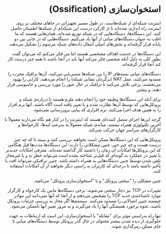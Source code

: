 <div dir="rtl">

# استخوان‌سازی (Ossification)

اینترنت شبکه‌ای از شبکه‌هاست. در طول مسیر تجهیزاتی در جاهای مختلف بر روی اینترنت راه اندازی شده‌اند تا از کارکرد درست این شبکه‌ای از شبکه‌ها اطمینان حاصل کنند. این دستگاه‌ها، دستگاه‌هایی که در شبکه توزیع شده‌اند، همان‌هایی هستند که ما اغلب به عنوان دستگاه‌های میانی از آنها یاد می‌کنیم. دستگاه‌هایی که در جایی بین دو پایانه قرار گرفته‌اند و بخش‌های اصلی انتقال داده‌های شبکه مرسوم را تشکیل می‌دهند.

این دستگاه‌ها در خدمت اهداف مشخصی هستند اما من فکر می‌کنم که می‌توان گفت بطور کلی به دلیل آنکه شخصی فکر می‌کند آنها باید در آنجا باشند تا همه چیز درست کار کند آنجا قرار گرفته‌اند.

دستگاه‌های میانی بسته‌های IP را بین شبکه‌ها مسیریابی می‌کنند، آن‌ها ترافیک مخرب را مسدود می‌کنند، ‌عمل NAT (برگردان نشانی شبکه) را انجام می‌دهند، کارایی را بهبود می‌بخشند، برخی تلاش می‌کنند تا ترافیک در حال عبور را مورد بررسی و جاسوسی قرار دهند، و بیشتر.

برای آنکه این دستگاه‌ها وظیفه‌ خود را انجام دهند ملزم هستند تا درباره‌ی شبکه و پروتکل‌هایی که توسط آن‌ها نظارت شده و یا تغییر یافته است آگاه باشند. آنها نرم افزار را به همین هدف اجرا می‌کنند. نرم افزاری که پیاپی بروزرسانی نمی‌شود.

گرچه این‌ها اجزای متصل کننده‌ای هستند که اینترنت را در کنار هم نگاه می‌دارند معمولاً با آخرین تکنولوژی همراه نیستند. میانه‌ی شبکه معمولاً به سرعتِ لبه‌ها، کارخواه‌ها و کارگزار‌های سراسر جهان حرکت نمی‌کند. 

پروتکل‌هایی که این دستگاه‌ها ممکن است بخواهند بررسی کنند و ببینند تا که چه چیز درست هست و چه چیز خیر، چنین مشکلاتی را دارند: این دستگاه‌ها مدت‌ها قبل هنگامی که این پروتکل‌ها امکانات آن زمان را داشتند کار گذاشته شده‌اند. معرفی امکانات جدید‌تر یا تغییر در عملکرد به گونه‌ای که قبل‌تر شناخته نشده است می‌تواند خطرِ بد و یا غیرمجاز تلقی شدن توسط چنین دستگاه‌هایی به همراه داشته باشد. چنین ترافیکی می‌تواند افت یا تأخیر داشته باشد تا درجه‌ای که کاربران به راستی دیگر نخواهند از آن امکانات استفاده کنند.

چنین مشکلی را "سختی پروتکل" و یا "استخوان‌سازی پروتکل" می‌نامند.

تغییرات در TCP نیز دچار سختی می‌شوند: برخی دستگاه‌ها مابین یک کارخواه و کارگزار موارد ناشناخته‌ی جدید TCP را تشخیص می‌دهند و از آنجا که آنها نمی‌دانند این موادر چیستند چنین اتصالاتی را مسدود می‌کنند. سیستم‌ها اگر مجاز به بررسی جزئیات پروتکل‌ باشند، نحوه برخورد همیشگی آنها را یاد می‌گیرند و به مرور تغییر آنها ناممکن می‌شود. 

تنها راهِ به‌راستی مؤثر برای "مقابله" با استخوان‌سازی، این است که ارتباطات به جهت جلوگیری از دیده شدن بیشتر محتوای در حال گذر پروتکل توسط دستگاه‌های میانی تا جای ممکن رمزگذاری شوند.
</div>

